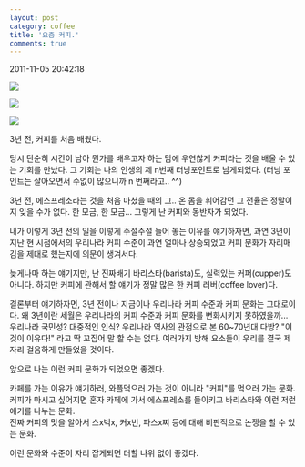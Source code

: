 ```yaml
---
layout: post
category: coffee
title: '요즘 커피.'
comments: true
---
```


2011-11-05 20:42:18


![][link0]

![][link1]

![][link2]

  3년 전, 커피를 처음 배웠다.

당시 단순히 시간이 남아 뭔가를 배우고자 하는 맘에 우연찮게 커피라는 것을 배울 수 있는 기회를 만났다.  그 기회는 나의 인생의 제 n번째 터닝포인트로 남게되었다. (터닝 포인트는 살아오면서 수없이 많으니까 n 번째라고.. ^^)  
  
  3년 전,  에스프레소라는 것을 처음 마셨을 때의 그.. 온 몸을 휘어감던 그 전율은 정말이지 잊을 수가 없다. 한 모금, 한 모금...
그렇게 난 커피와 동반자가 되었다.  
  
  내가 이렇게 3년 전의 일을 이렇게 주절주절 늘어 놓는 이유를 얘기하자면, 과연 3년이 지난 현 시점에서의 우리나라 커피 수준이 과연 얼마나 상승되었고 커피 문화가 자리매김을 제대로 했는지에 의문이 생겨서다.  
  
  늦게나마 하는 얘기지만, 난 진짜배기 바리스타(barista)도, 실력있는 커퍼(cupper)도 아니다. 하지만 커피에 관해서 할 얘기가 정말 많은 한 커피 러버(coffee lover)다.  
  
  결론부터 얘기하자면, 3년 전이나 지금이나 우리나라 커피 수준과 커피 문화는 그대로이다. 왜 3년이란 세월은 우리나라의 커피 수준과 커피 문화를 변화시키지 못하였을까... 우리나라 국민성? 대중적인 인식? 우리나라 역사의 관점으로 본 60~70년대 다방?  "이것이 이유다!" 라고 딱 꼬집어 말 할 수는 없다. 여러가지 방해 요소들이 우리를 결국 제자리 걸음하게 만들었을 것이다.  
  
  앞으로 나는 이런 커피 문화가 되었으면 좋겠다.  
  
  카페를 가는 이유가 얘기하러, 와플먹으러 가는 것이 아니라 "커피"를 먹으러 가는 문화.  
  커피가 마시고 싶어지면 혼자 카페에 가서 에스프레소를 들이키고 바리스타와 이런 저런 얘기를 나누는 문화.  
  진짜 커피의 맛을 알아서 스x벅x, 커x빈, 파스x찌 등에 대해 비판적으로 논쟁을 할 수 있는 문화.  
  
 이런 문화와 수준이 자리 잡게되면 더할 나위 없이 좋겠다.


[link0]:https://t1.daumcdn.net/cfile/tistory/166BA2494EB520CB04
[link1]:https://t1.daumcdn.net/cfile/tistory/146BA2494EB520C703
[link2]:https://t1.daumcdn.net/cfile/tistory/126BA2494EB520C602
